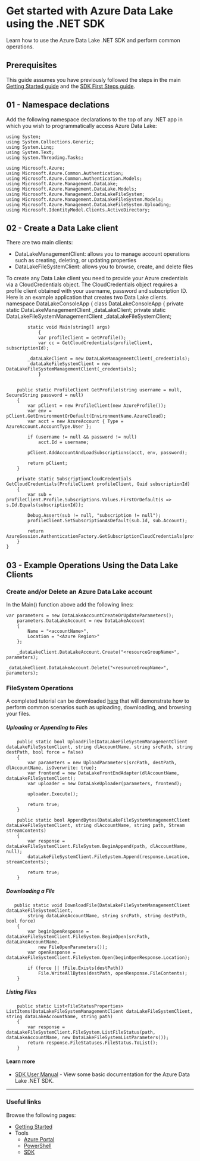 # Get started with Azure Data Lake using the .NET SDK 

Learn how to use the Azure Data Lake .NET SDK and perform common operations.  

## Prerequisites

This guide assumes you have previously followed the steps in the main [Getting Started guide](../GettingStarted.md) and the [SDK First Steps guide](FirstSteps.md).

## 01 - Namespace declations
Add the following namespace declarations to the top of any .NET app in which you wish to programmatically access Azure Data Lake:

    using System;
    using System.Collections.Generic;
    using System.Linq;
    using System.Text;
    using System.Threading.Tasks;
    
    using Microsoft.Azure;
    using Microsoft.Azure.Common.Authentication;
    using Microsoft.Azure.Common.Authentication.Models;
    using Microsoft.Azure.Management.DataLake;
    using Microsoft.Azure.Management.DataLake.Models;
    using Microsoft.Azure.Management.DataLakeFileSystem;
    using Microsoft.Azure.Management.DataLakeFileSystem.Models;
    using Microsoft.Azure.Management.DataLakeFileSystem.Uploading;
    using Microsoft.IdentityModel.Clients.ActiveDirectory;

## 02 - Create a Data Lake client

There are two main clients:
* DataLakeManagementClient: allows you to manage account operations such as creating, deleting, or updating properties
* DataLakeFileSystemClient: allows you to browse, create, and delete files

To create any Data Lake client you need to provide your Azure credentials via a CloudCredentials object.  The CloudCredentials object requires a profile client obtained with your username, password and subscription ID.
Here is an example application that creates two Data Lake clients.
    namespace DataLakeConsoleApp
    {
        class DataLakeConsoleApp
        {
          private static DataLakeManagementClient _dataLakeClient;
          private static DataLakeFileSystemManagementClient _dataLakeFileSystemClient;

	        static void Main(string[] args)
       	        {
	            var profileClient = GetProfile();
         	    var cc = GetCloudCredentials(profileClient, subscriptionId);
		    
		    _dataLakeClient = new DataLakeManagementClient(_credentials);
		    _dataLakeFileSystemClient = new DataLakeFileSystemManagementClient(_credentials);
                }
   

        public static ProfileClient GetProfile(string username = null, SecureString password = null)
        {
            var pClient = new ProfileClient(new AzureProfile());
            var env = pClient.GetEnvironmentOrDefault(EnvironmentName.AzureCloud);
            var acct = new AzureAccount { Type = AzureAccount.AccountType.User };

            if (username != null && password != null)
                acct.Id = username;

            pClient.AddAccountAndLoadSubscriptions(acct, env, password);

            return pClient;
        }

        private static SubscriptionCloudCredentials GetCloudCredentials(ProfileClient profileClient, Guid subscriptionId)
        {
            var sub = profileClient.Profile.Subscriptions.Values.FirstOrDefault(s => s.Id.Equals(subscriptionId));

            Debug.Assert(sub != null, "subscription != null");
            profileClient.SetSubscriptionAsDefault(sub.Id, sub.Account);

            return AzureSession.AuthenticationFactory.GetSubscriptionCloudCredentials(profileClient.Profile.Context);
        }
    }

## 03 - Example Operations Using the Data Lake Clients 

### Create and/or Delete an Azure Data Lake account

In the Main() function above add the following lines:

	var parameters = new DataLakeAccountCreateOrUpdateParameters();
        parameters.DataLakeAccount = new DataLakeAccount
        {
            Name = "<accountName>",
            Location = "<Azure Region>"
        };

        _dataLakeClient.DataLakeAccount.Create("<resourceGroupName>", parameters);

	_dataLakeClient.DataLakeAccount.Delete("<resourceGroupName>", parameters);

### FileSystem Operations

A completed tutorial can be downloaded [here](src/) that will demonstrate how to perform common scenarios such as uploading, downloading, and browsing your files.
            
##### Uploading or Appending to Files

        public static bool UploadFile(DataLakeFileSystemManagementClient dataLakeFileSystemClient, string dlAccountName, string srcPath, string destPath, bool force = false)
        {
            var parameters = new UploadParameters(srcPath, destPath, dlAccountName, isOverwrite: true);
            var frontend = new DataLakeFrontEndAdapter(dlAccountName, dataLakeFileSystemClient);
            var uploader = new DataLakeUploader(parameters, frontend);

            uploader.Execute();

            return true;
        }

        public static bool AppendBytes(DataLakeFileSystemManagementClient dataLakeFileSystemClient, string dlAccountName, string path, Stream streamContents)
        {
            var response = dataLakeFileSystemClient.FileSystem.BeginAppend(path, dlAccountName, null);
            dataLakeFileSystemClient.FileSystem.Append(response.Location, streamContents);

            return true;
        }
    
##### Downloading a File

       public static void DownloadFile(DataLakeFileSystemManagementClient dataLakeFileSystemClient,
            string dataLakeAccountName, string srcPath, string destPath, bool force)
        {
            var beginOpenResponse = dataLakeFileSystemClient.FileSystem.BeginOpen(srcPath, dataLakeAccountName,
                new FileOpenParameters());
            var openResponse = dataLakeFileSystemClient.FileSystem.Open(beginOpenResponse.Location);

            if (force || !File.Exists(destPath))
                File.WriteAllBytes(destPath, openResponse.FileContents);
        }

##### Listing Files

        public static List<FileStatusProperties> ListItems(DataLakeFileSystemManagementClient dataLakeFileSystemClient, string dataLakeAccountName, string path)
        {
            var response = dataLakeFileSystemClient.FileSystem.ListFileStatus(path, dataLakeAccountName, new DataLakeFileSystemListParameters());
            return response.FileStatuses.FileStatus.ToList();
        }

#### Learn more
* [SDK User Manual](UserManual.md) - View some basic documentation for the Azure Data Lake .NET SDK.

------------

### Useful links

Browse the following pages:

* [Getting Started](../GettingStarted.md)
* Tools
    * [Azure Portal](../AzurePortal/FirstSteps.md)
    * [PowerShell](../PowerShell/FirstSteps.md)
    * [SDK](../SDK/FirstSteps.md)
